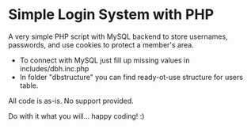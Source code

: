 Simple Login System with PHP
================

A very simple PHP script with MySQL backend to store usernames, passwords, and use cookies to protect a member's area.

- To connect with MySQL just fill up missing values in includes/dbh.inc.php
- In folder "dbstructure" you can find ready-ot-use structure for users table.

All code is as-is. No support provided.

Do with it what you will... happy coding! :)

